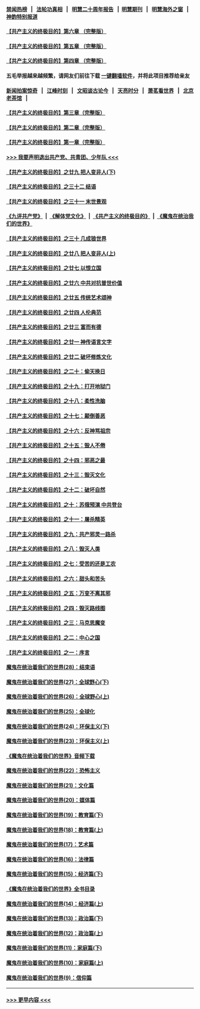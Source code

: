 #### [禁闻热榜](热点新闻.md?=0)  &nbsp;&nbsp;|&nbsp;&nbsp; [法轮功真相](https://github.com/gfw-breaker/truth/blob/master/README.md?=0) &nbsp;&nbsp;|&nbsp;&nbsp; [明慧二十周年报告](https://github.com/gfw-breaker/mh-reports/blob/master/README.md?=0) &nbsp;&nbsp;|&nbsp;&nbsp;[明慧期刊](https://github.com/gfw-breaker/mh-qikan) &nbsp;&nbsp;|&nbsp;&nbsp; [明慧海外之窗](https://github.com/gfw-breaker/mh-news/blob/master/README.md?=0) &nbsp;&nbsp;|&nbsp;&nbsp; [神韵特别报道](https://github.com/gfw-breaker/mh-news/blob/master/shenyun.md?=0)
#### [【共产主义的终极目的】第六章 （完整版）](../pages/nsc422/n11428913.md?t=02280802) 
#### [【共产主义的终极目的】第五章 （完整版）](../pages/nsc422/n11428912.md?t=02280802) 
#### [【共产主义的终极目的】第四章 （完整版）](../pages/nsc422/n11428907.md?t=02280802) 
#### 五毛举报越来越频繁，请网友们前往下载 [一键翻墙软件](https://github.com/gfw-breaker/ssr-accounts)，并将此项目推荐给亲友
#### [新闻拍案惊奇](https://github.com/gfw-breaker/banned-news/blob/master/pages/link4.md) &nbsp;&nbsp;|&nbsp;&nbsp; [江峰时刻](https://github.com/gfw-breaker/banned-news/blob/master/pages/link4.md) &nbsp;&nbsp;|&nbsp;&nbsp; [文昭谈古论今](https://github.com/gfw-breaker/banned-news/blob/master/pages/link4.md) &nbsp;&nbsp;|&nbsp;&nbsp; [天亮时分](https://github.com/gfw-breaker/banned-news/blob/master/pages/link4.md) &nbsp;&nbsp;|&nbsp;&nbsp; [萧茗看世界](https://github.com/gfw-breaker/banned-news/blob/master/pages/link4.md) &nbsp;&nbsp;|&nbsp;&nbsp; [北京老茶馆](https://github.com/gfw-breaker/banned-news/blob/master/pages/link4.md) &nbsp;&nbsp;|&nbsp;&nbsp; 
#### [【共产主义的终极目的】第三章（完整版）](../pages/nsc422/n11428848.md?t=02280802) 
#### [【共产主义的终极目的】第二章（完整版）](../pages/nsc422/n11428831.md?t=02280802) 
#### [【共产主义的终极目的】第一章（完整版）](../pages/nsc422/n11417651.md?t=02280802) 
#### [>>> 我要声明退出共产党、共青团、少年队 <<<](https://github.com/begood0513/goodnews/blob/master/quit/letter.md) 
#### [【共产主义的终极目的】之廿九 把人变非人(下)](../pages/nsc422/n11344140.md?t=02280802) 
#### [【共产主义的终极目的】之三十二 结语](../pages/nsc422/n11360535.md?t=02280802) 
#### [【共产主义的终极目的】之三十一 末世景观](../pages/nsc422/n11351129.md?t=02280802) 
#### [《九评共产党》](https://github.com/begood0513/9ping.md/blob/master/README.md) &nbsp;|&nbsp; [《解体党文化》](../../../../jtdwh.md/blob/master/README.md)  &nbsp;|&nbsp; [《共产主义的终极目的》](../../../../gczydzjmd.md/blob/master/README.md) &nbsp;|&nbsp; [《魔鬼在统治我们的世界》](../../../../mgztzwmdsj.md/blob/master/README.md) 
#### [【共产主义的终极目的】之三十 几成狼世界](../pages/nsc422/n11348280.md?t=02280802) 
#### [【共产主义的终极目的】之廿八 把人变非人(上)](../pages/nsc422/n11340492.md?t=02280802) 
#### [【共产主义的终极目的】之廿七 以恨立国](../pages/nsc422/n11336944.md?t=02280802) 
#### [【共产主义的终极目的】之廿六 中共对抗普世价值](../pages/nsc422/n11324785.md?t=02280802) 
#### [【共产主义的终极目的】之廿五 传统艺术颂神](../pages/nsc422/n11296396.md?t=02280802) 
#### [【共产主义的终极目的】之廿四 人伦典范](../pages/nsc422/n11296397.md?t=02280802) 
#### [【共产主义的终极目的】之廿三 富而有德](../pages/nsc422/n11283598.md?t=02280802) 
#### [【共产主义的终极目的】之廿一 神传语言文字](../pages/nsc422/n11263265.md?t=02280802) 
#### [【共产主义的终极目的】之廿二 破坏修炼文化](../pages/nsc422/n11245728.md?t=02280802) 
#### [【共产主义的终极目的】之二十：偷天换日](../pages/nsc422/n11238846.md?t=02280802) 
#### [【共产主义的终极目的】之十九：打开地狱门](../pages/nsc422/n11206376.md?t=02280802) 
#### [【共产主义的终极目的】之十八：柔性洗脑](../pages/nsc422/n11199994.md?t=02280802) 
#### [【共产主义的终极目的】之十七：颠倒善恶](../pages/nsc422/n11179782.md?t=02280802) 
#### [【共产主义的终极目的】之十六：反神骂祖宗](../pages/nsc422/n11166798.md?t=02280802) 
#### [【共产主义的终极目的】之十五：毁人不倦](../pages/nsc422/n11166792.md?t=02280802) 
#### [【共产主义的终极目的】之十四：邪恶之最](../pages/nsc422/n11150249.md?t=02280802) 
#### [【共产主义的终极目的】之十三：毁灭文化](../pages/nsc422/n11135227.md?t=02280802) 
#### [【共产主义的终极目的】之十二：破坏自然](../pages/nsc422/n11135214.md?t=02280802) 
#### [【共产主义的终极目的】之十：苏俄预演 中共登台](../pages/nsc422/n11118424.md?t=02280802) 
#### [【共产主义的终极目的】之十一：屠杀精英](../pages/nsc422/n11118442.md?t=02280802) 
#### [【共产主义的终极目的】之九：共产邪灵一路杀](../pages/nsc422/n11114139.md?t=02280802) 
#### [【共产主义的终极目的】之八：毁灭人类](../pages/nsc422/n11108503.md?t=02280802) 
#### [【共产主义的终极目的】之七：受苦的还是工农](../pages/nsc422/n11101809.md?t=02280802) 
#### [【共产主义的终极目的】之六：甜头和苦头](../pages/nsc422/n11096971.md?t=02280802) 
#### [【共产主义的终极目的】之五：万变不离其邪](../pages/nsc422/n11091285.md?t=02280802) 
#### [【共产主义的终极目的】之四：毁灭路线图](../pages/nsc422/n11086284.md?t=02280802) 
#### [【共产主义的终极目的】之三：马克思魔变](../pages/nsc422/n11061941.md?t=02280802) 
#### [【共产主义的终极目的】之二：中心之国](../pages/nsc422/n11047728.md?t=02280802) 
#### [【共产主义的终极目的】之一：序言](../pages/nsc422/n11086077.md?t=02280802) 
#### [魔鬼在统治着我们的世界(28)：结束语](../pages/nsc422/n10936246.md?t=02280802) 
#### [魔鬼在统治着我们的世界(27)：全球野心(下)](../pages/nsc422/n10928319.md?t=02280802) 
#### [魔鬼在统治着我们的世界(26)：全球野心(上)](../pages/nsc422/n10900318.md?t=02280802) 
#### [魔鬼在统治着我们的世界(25)：全球化](../pages/nsc422/n10788205.md?t=02280802) 
#### [魔鬼在统治着我们的世界(24)：环保主义(下)](../pages/nsc422/n10695307.md?t=02280802) 
#### [魔鬼在统治着我们的世界(23)：环保主义(上)](../pages/nsc422/n10688613.md?t=02280802) 
#### [《魔鬼在统治着我们的世界》音频下载](../pages/nsc422/n10635553.md?t=02280802) 
#### [魔鬼在统治着我们的世界(22)：恐怖主义](../pages/nsc422/n10614727.md?t=02280802) 
#### [魔鬼在统治着我们的世界(21)：文化篇](../pages/nsc422/n10597706.md?t=02280802) 
#### [魔鬼在统治着我们的世界(20)：媒体篇](../pages/nsc422/n10586579.md?t=02280802) 
#### [魔鬼在统治着我们的世界(19)：教育篇(下)](../pages/nsc422/n10564808.md?t=02280802) 
#### [魔鬼在统治着我们的世界(18)：教育篇(上)](../pages/nsc422/n10526970.md?t=02280802) 
#### [魔鬼在统治着我们的世界(17)：艺术篇](../pages/nsc422/n10499093.md?t=02280802) 
#### [魔鬼在统治着我们的世界(16)：法律篇](../pages/nsc422/n10485969.md?t=02280802) 
#### [魔鬼在统治着我们的世界(15)：经济篇(下)](../pages/nsc422/n10469975.md?t=02280802) 
#### [《魔鬼在统治着我们的世界》全书目录](../pages/nsc422/n10464261.md?t=02280802) 
#### [魔鬼在统治着我们的世界(14)：经济篇(上)](../pages/nsc422/n10457370.md?t=02280802) 
#### [魔鬼在统治着我们的世界(13)：政治篇(下)](../pages/nsc422/n10448270.md?t=02280802) 
#### [魔鬼在统治着我们的世界(12)：政治篇(上)](../pages/nsc422/n10444576.md?t=02280802) 
#### [魔鬼在统治着我们的世界(11)：家庭篇(下)](../pages/nsc422/n10440961.md?t=02280802) 
#### [魔鬼在统治着我们的世界(10)：家庭篇(上)](../pages/nsc422/n10435448.md?t=02280802) 
#### [魔鬼在统治着我们的世界(9)：信仰篇](../pages/nsc422/n10432159.md?t=02280802) 

----
#### [ >>> 更早内容 <<< ](../indexes/nsc422-earlier.md)

